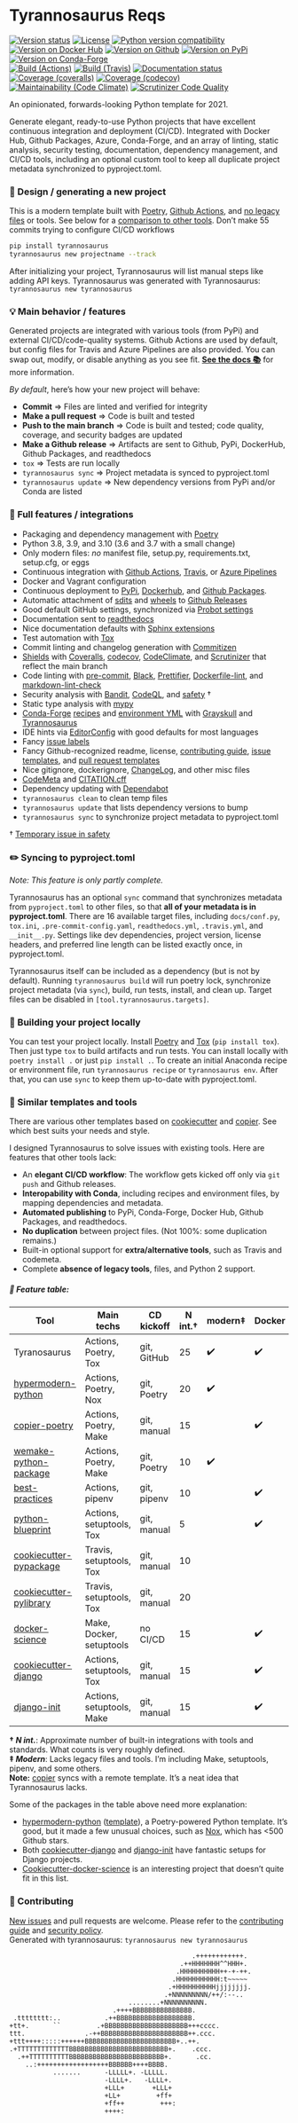 # Tyrannosaurus Reqs
[![Version status](https://img.shields.io/pypi/status/tyrannosaurus?label=status)](https://pypi.org/project/tyrannosaurus)
[![License](https://img.shields.io/badge/License-Apache%202.0-blue.svg)](https://opensource.org/licenses/Apache-2.0)
[![Python version compatibility](https://img.shields.io/pypi/pyversions/tyrannosaurus?label=Python)](https://pypi.org/project/tyrannosaurus)
[![Version on Docker Hub](https://img.shields.io/docker/v/dmyersturnbull/tyrannosaurus?color=green&label=Docker%20Hub)](https://hub.docker.com/repository/docker/dmyersturnbull/tyrannosaurus)
[![Version on Github](https://img.shields.io/github/v/release/dmyersturnbull/tyrannosaurus?include_prereleases&label=GitHub)](https://github.com/dmyersturnbull/tyrannosaurus/releases)
[![Version on PyPi](https://img.shields.io/pypi/v/tyrannosaurus?label=PyPi)](https://pypi.org/project/tyrannosaurus)
[![Version on Conda-Forge](https://img.shields.io/conda/vn/conda-forge/tyrannosaurus?label=Conda-Forge)](https://anaconda.org/conda-forge/tyrannosaurus)  
[![Build (Actions)](https://img.shields.io/github/workflow/status/dmyersturnbull/tyrannosaurus/Build%20&%20test?label=Tests)](https://github.com/dmyersturnbull/tyrannosaurus/actions)
[![Build (Travis)](https://img.shields.io/travis/dmyersturnbull/tyrannosaurus?label=Travis)](https://travis-ci.org/dmyersturnbull/tyrannosaurus)
[![Documentation status](https://readthedocs.org/projects/tyrannosaurus/badge)](https://tyrannosaurus.readthedocs.io/en/stable/)
[![Coverage (coveralls)](https://coveralls.io/repos/github/dmyersturnbull/tyrannosaurus/badge.svg?branch=main&service=github)](https://coveralls.io/github/dmyersturnbull/tyrannosaurus?branch=main)
[![Coverage (codecov)](https://codecov.io/github/dmyersturnbull/tyrannosaurus/coverage.svg)](https://codecov.io/gh/dmyersturnbull/tyrannosaurus)
[![Maintainability (Code Climate)](https://api.codeclimate.com/v1/badges/5e3b38c9b9c418461dc3/maintainability)](https://codeclimate.com/github/dmyersturnbull/tyrannosaurus/maintainability)
[![Scrutinizer Code Quality](https://scrutinizer-ci.com/g/dmyersturnbull/tyrannosaurus/badges/quality-score.png?b=main)](https://scrutinizer-ci.com/g/dmyersturnbull/tyrannosaurus/?branch=main)

An opinionated, forwards-looking Python template for 2021.

Generate elegant, ready-to-use Python
projects that have excellent continuous integration and deployment (CI/CD). Integrated with
Docker Hub, Github Packages, Azure, Conda-Forge, and an array of linting, static analysis,
security testing, documentation, dependency management, and CI/CD tools, including an optional
custom tool to keep all duplicate project metadata synchronized to pyproject.toml.


### 🎨 Design / generating a new project

This is a modern template built with [Poetry](https://python-poetry.org/),
[Github Actions](https://github.com/features/actions), and
[no legacy files](https://dmyersturnbull.github.io/#-the-python-build-landscape) or tools.
See below for a [comparison to other tools](https://github.com/dmyersturnbull/tyrannosaurus#-similar-templates-and-tools).
Don’t make 55 commits trying to configure CI/CD workflows

```bash
pip install tyrannosaurus
tyrannosaurus new projectname --track
```

After initializing your project, Tyrannosaurus will list manual steps like adding API keys.
Tyrannosaurus was generated with Tyrannosaurus: `tyrannosaurus new tyrannosaurus`


### 💡 Main behavior / features

Generated projects are integrated with various tools (from PyPi) and external CI/CD/code-quality systems.
Github Actions are used by default, but config files for Travis and Azure Pipelines are also provided.
You can swap out, modify, or disable anything as you see fit.
**[See the docs 📚](https://tyrannosaurus.readthedocs.io/en/stable/)** for more information.

*By default*, here’s how your new project will behave:

- **Commit** ⇒ Files are linted and verified for integrity
- **Make a pull request** ⇒ Code is built and tested
- **Push to the main branch** ⇒ Code is built and tested; code quality, coverage, and security badges are updated
- **Make a Github release** ⇒ Artifacts are sent to Github, PyPi, DockerHub, Github Packages, and readthedocs
- `tox` ⇒ Tests are run locally
- `tyrannosaurus sync` ⇒ Project metadata is synced to pyproject.toml
- `tyrannosaurus update` ⇒ New dependency versions from PyPi and/or Conda are listed


### 🎁 Full features / integrations

  - Packaging and dependency management with [Poetry](https://python-poetry.org/)
  - Python 3.8, 3.9, and 3.10 (3.6 and 3.7 with a small change)
  - Only modern files: *no* manifest file, setup.py, requirements.txt, setup.cfg, or eggs
  - Continuous integration with [Github Actions](https://github.com/features/actions),
    [Travis](https://www.travis-ci.com/), or
    [Azure Pipelines](https://azure.microsoft.com/en-us/services/devops/pipelines/)
  - Docker and Vagrant configuration
  - Continuous deployment to [PyPi](http://pypi.org/), [Dockerhub](https://hub.docker.com/),
    and [Github Packages](https://github.com/features/packages).
  - Automatic attachment of [sdits](https://docs.python.org/3/distutils/sourcedist.html)
    and [wheels](https://pythonwheels.com/) to
    [Github Releases](https://docs.github.com/en/free-pro-team@latest/github/administering-a-repository/about-releases)
  - Good default GitHub settings, synchronized via [Probot settings](https://github.com/probot/settings)
  - Documentation sent to [readthedocs](https://readthedocs.org/)
  - Nice documentation defaults with
    [Sphinx extensions](https://www.sphinx-doc.org/en/master/usage/extensions/index.html)
  - Test automation with [Tox](https://tox.readthedocs.io)
  - Commit linting and changelog generation with [Commitizen](https://github.com/commitizen-tools/commitizen)
  - [Shields](https://github.com/badges/shields) with
    [Coveralls](https://coveralls.io/),
    [codecov](https://about.codecov.io/),
    [CodeClimate](https://codeclimate.com/),
    and [Scrutinizer](https://scrutinizer-ci.com/)
    that reflect the main branch
  - Code linting with [pre-commit](https://pre-commit.com/), [Black](https://pypi.org/project/black/),
    [Prettifier](https://prettier.io/), [Dockerfile-lint](https://github.com/Lucas-C/pre-commit-hooks-nodejs),
    and [markdown-lint-check](https://github.com/gaurav-nelson/github-action-markdown-link-check)
  - Security analysis with [Bandit](https://github.com/PyCQA/bandit),
    [CodeQL](https://github.com/github/codeql-action),
    and [safety](https://github.com/pyupio/safety) †
  - Static type analysis with [mypy](https://mypy.readthedocs.io)
  - [Conda-Forge](https://conda-forge.org/) [recipes](https://conda-forge.org/docs/maintainer/adding_pkgs.html#the-recipe-meta-yaml)
    and [environment YML](https://medium.com/@balance1150/how-to-build-a-conda-environment-through-a-yaml-file-db185acf5d22)
    with [Grayskull](https://github.com/conda-incubator/grayskull)
    and [Tyrannosaurus](https://tyrannosaurus.readthedocs.io/)
  - IDE hints via [EditorConfig](https://editorconfig.org/) with good defaults for most languages
  - Fancy [issue labels](https://github.com/crazy-max/ghaction-github-labeler)
  - Fancy Github-recognized readme, license,
    [contributing guide](https://docs.github.com/en/free-pro-team@latest/github/building-a-strong-community/setting-guidelines-for-repository-contributors#adding-a-contributing-file),
    [issue templates](https://docs.github.com/en/free-pro-team@latest/github/building-a-strong-community/configuring-issue-templates-for-your-repository), and
    [pull request templates](https://docs.github.com/en/free-pro-team@latest/github/building-a-strong-community/creating-a-pull-request-template-for-your-repository)
  - Nice gitignore, dockerignore, [ChangeLog](https://keepachangelog.com), and other misc files
  - [CodeMeta](https://codemeta.github.io/user-guide/) and [CITATION.cff](https://citation-file-format.github.io/)
  - Dependency updating with [Dependabot](https://dependabot.com/)
  - `tyrannosaurus clean` to clean temp files
  - `tyrannosaurus update` that lists dependency versions to bump
  - `tyrannosaurus sync` to synchronize project metadata to pyproject.toml

† [Temporary issue in safety](https://github.com/pyupio/safety/issues/201)


### ✏️ Syncing to pyproject.toml

*Note: This feature is only partly complete.*

Tyrannosaurus has an optional `sync` command that synchronizes metadata from `pyproject.toml` to other files,
so that **all of your metadata is in pyproject.toml**.
There are 16 available target files, including `docs/conf.py`, `tox.ini`, `.pre-commit-config.yaml`, `readthedocs.yml`,
`.travis.yml`, and `__init__.py`.
Settings like dev dependencies, project version, license headers, and preferred line length can be listed exactly once,
in pyproject.toml.

Tyrannosaurus itself can be included as a dependency (but is not by default).
Running `tyrannosaurus build` will run poetry lock, synchronize project metadata (via `sync`), build, run tests,
install, and clean up.
Target files can be disabled in `[tool.tyrannosaurus.targets]`.


### 🔨 Building your project locally

You can test your project locally. Install [Poetry](https://github.com/python-poetry/poetry)
and [Tox](https://tox.readthedocs.io/en/latest/) (`pip install tox`).
Then just type `tox` to build artifacts and run tests.
You can install locally with `poetry install .` or just `pip install .`.
To create an initial Anaconda recipe or environment file, run `tyrannosaurus recipe` or `tyrannosaurus env`.
After that, you can use `sync` to keep them up-to-date with pyproject.toml.


### 🎯 Similar templates and tools

There are various other templates based on [cookiecutter](https://github.com/cookiecutter/cookiecutter)
and [copier](https://github.com/copier-org/copier). See which best suits your needs and style.

I designed Tyrannosaurus to solve issues with existing tools.
Here are features that other tools lack:
- An **elegant CI/CD workflow**: The workflow gets kicked off only via `git push` and Github releases.
- **Interopability with Conda**, including recipes and environment files, by mapping dependencies and metadata.
- **Automated publishing** to PyPi, Conda-Forge, Docker Hub, Github Packages, and readthedocs.
- **No duplication** between project files. (Not 100%: some duplication remains.)
- Built-in optional support for **extra/alternative tools**, such as Travis and codemeta.
- Complete **absence of legacy tools**, files, and Python 2 support.

##### 🏁 Feature table:

| Tool                                                                                             | Main techs                | CD kickoff  | N int.† | modern‡ | Docker | Conda | sync | Django  |
| ------------------------------------------------------------------------------------------------ | ------------------------- | ------------| ----|-- | - | - | - | - |
| Tyranosaurus                                                                                     | Actions, Poetry, Tox      | git, GitHub |  25 | ✔️ | ✔️ | ✔️ | ✔️ |   |
| [hypermodern-python](https://github.com/cjolowicz/cookiecutter-hypermodern-python)               | Actions, Poetry, Nox      | git, Poetry |  20 | ✔️ |   |   |   |   |
| [copier-poetry](https://github.com/pawamoy/copier-poetry)                                        | Actions, Poetry, Make     | git, manual |  15 |   | ✔️ |   |  ✔️ |   |
| [wemake-python-package](https://github.com/wemake-services/wemake-python-package)                | Actions, Poetry, Make     | git, Poetry |  10 | ✔️ |   |   |   |   |
| [best-practices](https://github.com/sourcery-ai/python-best-practices-cookiecutter)              | Actions, pipenv           | git, pipenv |  10 |   | ✔️ |   |   |   |
| [python-blueprint](https://github.com/johnthagen/python-blueprint)                               | Actions, setuptools, Tox  | git, manual |  5  |   | ✔️ |   |   |   |
| [cookiecutter-pypackage](https://github.com/audreyfeldroy/cookiecutter-pypackage)                | Travis, setuptools, Tox   | git, manual |  10 |   |   |   |   |   |
| [cookiecutter-pylibrary](https://github.com/ionelmc/cookiecutter-pylibrary)                      | Travis, setuptools, Tox   | git, manual |  20 |   |   |   |   |   |
| [docker-science](https://github.com/docker-science/cookiecutter-docker-science)                  | Make, Docker, setuptools  | no CI/CD    |  15 |   | ✔️ |   |   |   |
| [cookiecutter-django](https://github.com/pydanny/cookiecutter-django)                            | Actions, setuptools, Tox  | git, manual |  15 |   | ✔️ |   |   | ✔️ |
| [django-init](https://github.com/Fueled/django-init)                                             | Actions, setuptools, Make | git, manual |  15 |   | ✔️ |   |   | ✔️ |

**† _N int._**: Approximate number of built-in integrations with tools and standards. What counts is very roughly defined.  
**‡ _Modern_**: Lacks legacy files and tools. I’m including Make, setuptools, pipenv, and some others.  
**Note:** [copier](https://github.com/copier-org/copier) syncs with a remote template. It’s a neat idea that Tyrannosaurus lacks.

Some of the packages in the table above need more explanation:
- [hypermodern-python](https://github.com/cjolowicz/hypermodern-python)
  ([template](https://github.com/cjolowicz/cookiecutter-hypermodern-python)), a Poetry-powered Python
  template. It’s good, but it made a few unusual choices, such as [Nox](https://github.com/theacodes/nox), which has <500 Github stars.
- Both [cookiecutter-django](https://github.com/pydanny/cookiecutter-django) and
  [django-init](https://github.com/Fueled/django-init) have fantastic setups for Django projects.
- [Cookiecutter-docker-science](https://github.com/docker-science/cookiecutter-docker-science) is an interesting project
  that doesn’t quite fit in this list.


### 🍁 Contributing

[New issues](https://github.com/dmyersturnbull/tyrannosaurus/issues) and pull requests are welcome.
Please refer to the [contributing guide](https://github.com/dmyersturnbull/tyrannosaurus/blob/master/CONTRIBUTING.md)
and [security policy](https://github.com/dmyersturnbull/tyrannosaurus/blob/main/SECURITY.md).  
Generated with tyrannosaurus: `tyrannosaurus new tyrannosaurus`


```text
                                              .++++++++++++.
                                           .++HHHHHHH^^HHH+.
                                          .HHHHHHHHHH++-+-++.
                                         .HHHHHHHHHHH:t~~~~~
                                        .+HHHHHHHHHHjjjjjjjj.
                                       .+NNNNNNNNN/++/:--..
                              ........+NNNNNNNNNN.
                          .++++BBBBBBBBBBBBBBB.
 .tttttttt:..           .++BBBBBBBBBBBBBBBBBBB.
+tt+.      ``         .+BBBBBBBBBBBBBBBBBBBBB+++cccc.
ttt.               .-++BBBBBBBBBBBBBBBBBBBBBB++.ccc.
+ttt++++:::::++++++BBBBBBBBBBBBBBBBBBBBBBB+..++.
.+TTTTTTTTTTTTTBBBBBBBBBBBBBBBBBBBBBBBBB+.    .ccc.
  .++TTTTTTTTTTBBBBBBBBBBBBBBBBBBBBBBBB+.      .cc.
    ..:++++++++++++++++++BBBBBB++++BBBB.
           .......      -LLLLL+. -LLLLL.
                        -LLLL+.   -LLLL+.
                        +LLL+       +LLL+
                        +LL+         +ff+
                        +ff++         +++:
                        ++++:
```
